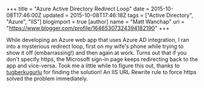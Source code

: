 +++
title = "Azure Active Directory Redirect Loop"
date = 2015-10-08T17:46:00Z
updated = 2015-10-08T17:46:18Z
tags = ["Active Directory", "Azure", "IIS"]
blogimport = true 
[author]
	name = "Matt Wanchap"
	uri = "https://www.blogger.com/profile/16465307324394182190"
+++

While developing an Azure web app that uses Azure AD integration, I ran into a mysterious redirect loop, first on my wife's phone while trying to show it off (embarrassing!) and then again at work.  Turns out that if you don't specify https, the Microsoft sign-in page keeps redirecting back to the app and vice-versa.  Took me a little while to figure this out, thanks to <a href="https://github.com/aspnet/Security/issues/219">tugberkugurlu</a> for finding the solution!  An IIS URL Rewrite rule to force https solved the problem immediately.
